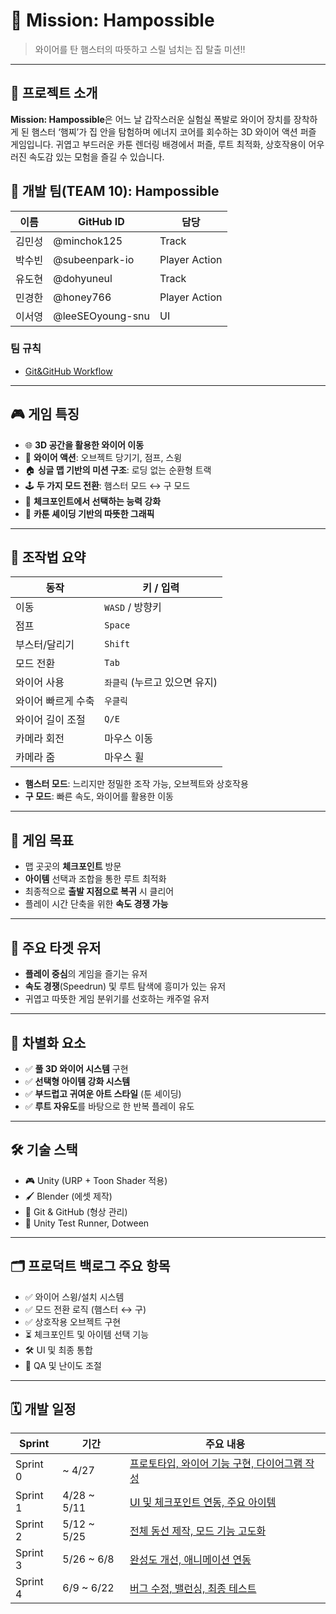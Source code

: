 # 🧭 Mission: Hampossible

> 와이어를 탄 햄스터의 따뜻하고 스릴 넘치는 집 탈출 미션!!

---

## 🐹 프로젝트 소개

**Mission: Hampossible**은 어느 날 갑작스러운 실험실 폭발로 와이어 장치를 장착하게 된 햄스터 ‘햄찌’가 집 안을 탐험하며 에너지 코어를 회수하는 3D 와이어 액션 퍼즐 게임입니다. 귀엽고 부드러운 카툰 렌더링 배경에서 퍼즐, 루트 최적화, 상호작용이 어우러진 속도감 있는 모험을 즐길 수 있습니다.

## 👥 개발 팀(TEAM 10): **Hampossible**

| 이름 | GitHub ID | 담당 |
|------|------|------|
| 김민성 | @minchok125 | Track |
| 박수빈 | @subeenpark-io | Player Action |
| 유도현 | @dohyuneul | Track |
| 민경한 | @honey766 | Player Action |
| 이서영 | @leeSEOyoung-snu | UI|

### 팀 규칙 
* [Git&GitHub Workflow]([https://github.com/SWPP-2025SPRING/team-project-for-2025-spring-swpp-team-10/wiki/Team-Rule-01:-Programming-Convention](https://github.com/SWPP-2025SPRING/team-project-for-2025-spring-swpp-team-10/wiki/Team-Rule-01:-Git&GitHub-Workflow))

---

## 🎮 게임 특징

- 🌐 **3D 공간을 활용한 와이어 이동**
- 🧵 **와이어 액션**: 오브젝트 당기기, 점프, 스윙
- 🏠 **싱글 맵 기반의 미션 구조**: 로딩 없는 순환형 트랙
- 🕹️ **두 가지 모드 전환**: 햄스터 모드 ↔ 구 모드
- 🔧 **체크포인트에서 선택하는 능력 강화**
- 🐾 **카툰 셰이딩 기반의 따뜻한 그래픽**

---

## 🧩 조작법 요약

| 동작 | 키 / 입력 |
|------|-----------|
| 이동 | `WASD` / 방향키 |
| 점프 | `Space` |
| 부스터/달리기 | `Shift` |
| 모드 전환 | `Tab` |
| 와이어 사용 | `좌클릭` (누르고 있으면 유지) |
| 와이어 빠르게 수축 | `우클릭` |
| 와이어 길이 조절 | `Q/E` |
| 카메라 회전 | 마우스 이동 |
| 카메라 줌 | 마우스 휠 |

- **햄스터 모드**: 느리지만 정밀한 조작 가능, 오브젝트와 상호작용
- **구 모드**: 빠른 속도, 와이어를 활용한 이동

---

## 🎯 게임 목표

- 맵 곳곳의 **체크포인트** 방문
- **아이템** 선택과 조합을 통한 루트 최적화
- 최종적으로 **출발 지점으로 복귀** 시 클리어
- 플레이 시간 단축을 위한 **속도 경쟁 가능**

---

## 🎯 주요 타겟 유저

- **플레이 중심**의 게임을 즐기는 유저
- **속도 경쟁**(Speedrun) 및 루트 탐색에 흥미가 있는 유저
- 귀엽고 따뜻한 게임 분위기를 선호하는 캐주얼 유저

---

## 🧠 차별화 요소

- ✅ **풀 3D 와이어 시스템** 구현
- ✅ **선택형 아이템 강화 시스템**
- ✅ **부드럽고 귀여운 아트 스타일** (툰 셰이딩)
- ✅ **루트 자유도**를 바탕으로 한 반복 플레이 유도

---

## 🛠 기술 스택

- 🎮 Unity (URP + Toon Shader 적용)
- 🖌️ Blender (에셋 제작)
- 💾 Git & GitHub (형상 관리)
- 🧪 Unity Test Runner, Dotween

---

## 🗂 프로덕트 백로그 주요 항목

- ✅ 와이어 스윙/설치 시스템
- ✅ 모드 전환 로직 (햄스터 ↔ 구)
- ✅ 상호작용 오브젝트 구현
- ⏳ 체크포인트 및 아이템 선택 기능
- 🛠 UI 및 최종 통합
- 🐞 QA 및 난이도 조절

---

## 🗓 개발 일정

| Sprint | 기간 | 주요 내용 |
|--------|------|----------|
| Sprint 0 | ~ 4/27 | [프로토타입, 와이어 기능 구현, 다이어그램 작성]() |
| Sprint 1 | 4/28 ~ 5/11 | [UI 및 체크포인트 연동, 주요 아이템]() |
| Sprint 2 | 5/12 ~ 5/25 | [전체 동선 제작, 모드 기능 고도화]() |
| Sprint 3 | 5/26 ~ 6/8 | [완성도 개선, 애니메이션 연동]() |
| Sprint 4 | 6/9 ~ 6/22 | [버그 수정, 밸런싱, 최종 테스트]() |
